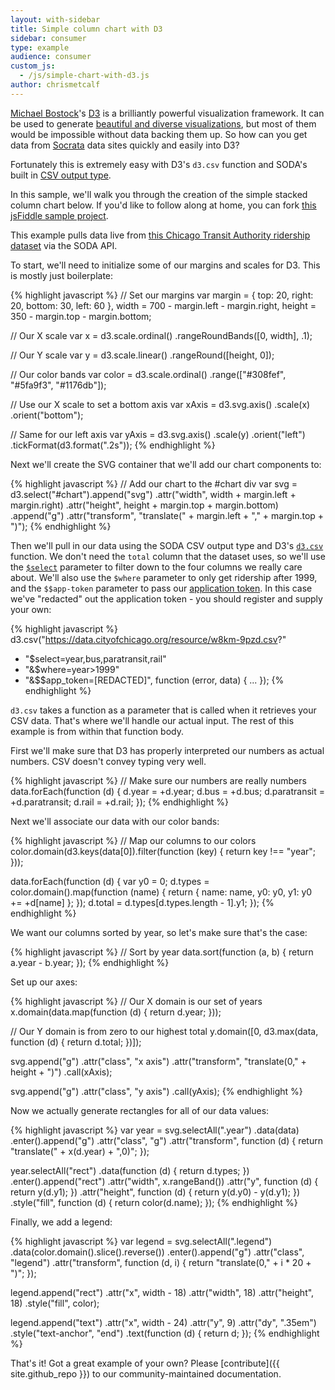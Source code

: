 ```yaml
---
layout: with-sidebar
title: Simple column chart with D3
sidebar: consumer
type: example
audience: consumer
custom_js:
  - /js/simple-chart-with-d3.js
author: chrismetcalf
---
```


[Michael Bostock](http://bost.ocks.org/mike/)'s [D3](http://d3js.org/) is a brilliantly powerful visualization framework. It can be used to generate [beautiful and diverse visualizations](https://github.com/mbostock/d3/wiki/Gallery), but most of them would be impossible without data backing them up. So how can you get data from [Socrata](http://www.socrata.com) data sites quickly and easily into D3?

Fortunately this is extremely easy with D3's `d3.csv` function and SODA's built in [CSV output type](/docs/formats/csv.html).

In this sample, we'll walk you through the creation of the simple stacked column chart below. If you'd like to follow along at home, you can fork [this jsFiddle sample project](http://jsfiddle.net/chrismetcalf/eAYZ7/).

<div id="chart"><!-- This space intentionally left blank --></div>

This example pulls data live from [this Chicago Transit Authority ridership dataset](https://data.cityofchicago.org/Transportation/CTA-Ridership-Annual-Boarding-Totals/w8km-9pzd) via the SODA API.

To start, we'll need to initialize some of our margins and scales for D3. This is mostly just boilerplate:

{% highlight javascript %}
// Set our margins
var margin = {
    top: 20,
    right: 20,
    bottom: 30,
    left: 60
},
width = 700 - margin.left - margin.right,
    height = 350 - margin.top - margin.bottom;

// Our X scale
var x = d3.scale.ordinal()
    .rangeRoundBands([0, width], .1);

// Our Y scale
var y = d3.scale.linear()
    .rangeRound([height, 0]);

// Our color bands
var color = d3.scale.ordinal()
    .range(["#308fef", "#5fa9f3", "#1176db"]);

// Use our X scale to set a bottom axis
var xAxis = d3.svg.axis()
    .scale(x)
    .orient("bottom");

// Same for our left axis
var yAxis = d3.svg.axis()
    .scale(y)
    .orient("left")
    .tickFormat(d3.format(".2s"));
{% endhighlight %}

Next we'll create the SVG container that we'll add our chart components to:

{% highlight javascript %}
// Add our chart to the #chart div
var svg = d3.select("#chart").append("svg")
    .attr("width", width + margin.left + margin.right)
    .attr("height", height + margin.top + margin.bottom)
    .append("g")
    .attr("transform", "translate(" + margin.left + "," + margin.top + ")");
{% endhighlight %}

Then we'll pull in our data using the SODA CSV output type and D3's [`d3.csv`](https://github.com/mbostock/d3/wiki/CSV) function. We don't need the `total` column that the dataset uses, so we'll use the [`$select`](/docs/queries/select.html) parameter to filter down to the four columns we really care about. We'll also use the `$where` parameter to only get ridership after 1999, and the `$$app-token` parameter to pass our [application token](/docs/app-tokens.html). In this case we've "redacted" out the application token - you should register and supply your own:

{% highlight javascript %}
d3.csv("https://data.cityofchicago.org/resource/w8km-9pzd.csv?"
  + "$select=year,bus,paratransit,rail"
  + "&$where=year>1999"
  + "&$$app_token=[REDACTED]", function (error, data) {
  ...
});
{% endhighlight %}

`d3.csv` takes a function as a parameter that is called when it retrieves your CSV data. That's where we'll handle our actual input. The rest of this example is from within that function body.

First we'll make sure that D3 has properly interpreted our numbers as actual numbers. CSV doesn't convey typing very well.

{% highlight javascript %}
// Make sure our numbers are really numbers
data.forEach(function (d) {
    d.year = +d.year;
    d.bus = +d.bus;
    d.paratransit = +d.paratransit;
    d.rail = +d.rail;
});
{% endhighlight %}

Next we'll associate our data with our color bands:

{% highlight javascript %}
// Map our columns to our colors
color.domain(d3.keys(data[0]).filter(function (key) {
    return key !== "year";
}));

data.forEach(function (d) {
    var y0 = 0;
    d.types = color.domain().map(function (name) {
        return {
            name: name,
            y0: y0,
            y1: y0 += +d[name]
        };
    });
    d.total = d.types[d.types.length - 1].y1;
});
{% endhighlight %}

We want our columns sorted by year, so let's make sure that's the case:

{% highlight javascript %}
// Sort by year
data.sort(function (a, b) {
    return a.year - b.year;
});
{% endhighlight %}

Set up our axes:

{% highlight javascript %}
// Our X domain is our set of years
x.domain(data.map(function (d) {
    return d.year;
}));

// Our Y domain is from zero to our highest total
y.domain([0, d3.max(data, function (d) {
    return d.total;
})]);

svg.append("g")
    .attr("class", "x axis")
    .attr("transform", "translate(0," + height + ")")
    .call(xAxis);

svg.append("g")
    .attr("class", "y axis")
    .call(yAxis);
{% endhighlight %}

Now we actually generate rectangles for all of our data values:

{% highlight javascript %}
var year = svg.selectAll(".year")
    .data(data)
    .enter().append("g")
    .attr("class", "g")
    .attr("transform", function (d) {
    return "translate(" + x(d.year) + ",0)";
});

year.selectAll("rect")
    .data(function (d) {
    return d.types;
})
    .enter().append("rect")
    .attr("width", x.rangeBand())
    .attr("y", function (d) {
    return y(d.y1);
})
    .attr("height", function (d) {
    return y(d.y0) - y(d.y1);
})
    .style("fill", function (d) {
    return color(d.name);
});
{% endhighlight %}

Finally, we add a legend:

{% highlight javascript %}
var legend = svg.selectAll(".legend")
    .data(color.domain().slice().reverse())
    .enter().append("g")
    .attr("class", "legend")
    .attr("transform", function (d, i) {
    return "translate(0," + i * 20 + ")";
});

legend.append("rect")
    .attr("x", width - 18)
    .attr("width", 18)
    .attr("height", 18)
    .style("fill", color);

legend.append("text")
    .attr("x", width - 24)
    .attr("y", 9)
    .attr("dy", ".35em")
    .style("text-anchor", "end")
    .text(function (d) {
    return d;
});
{% endhighlight %}

That's it! Got a great example of your own? Please [contribute]({{ site.github_repo }}) to our community-maintained documentation.

